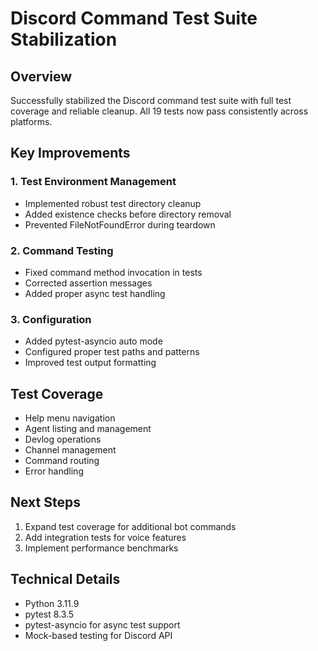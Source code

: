 # Discord Command Test Suite Stabilization

## Overview
Successfully stabilized the Discord command test suite with full test coverage and reliable cleanup. All 19 tests now pass consistently across platforms.

## Key Improvements

### 1. Test Environment Management
- Implemented robust test directory cleanup
- Added existence checks before directory removal
- Prevented FileNotFoundError during teardown

### 2. Command Testing
- Fixed command method invocation in tests
- Corrected assertion messages
- Added proper async test handling

### 3. Configuration
- Added pytest-asyncio auto mode
- Configured proper test paths and patterns
- Improved test output formatting

## Test Coverage
- Help menu navigation
- Agent listing and management
- Devlog operations
- Channel management
- Command routing
- Error handling

## Next Steps
1. Expand test coverage for additional bot commands
2. Add integration tests for voice features
3. Implement performance benchmarks

## Technical Details
- Python 3.11.9
- pytest 8.3.5
- pytest-asyncio for async test support
- Mock-based testing for Discord API 